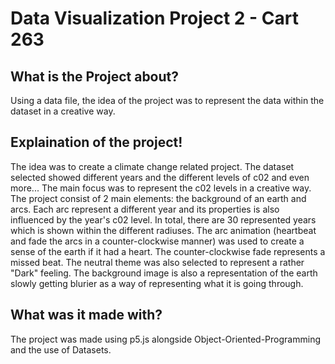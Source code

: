 # Data Visualization Project 2 - Cart 263

## What is the Project about?
Using a data file, the idea of the project was to represent the data within the dataset in a creative way.

## Explaination of the project!
The idea was to create a climate change related project. The dataset selected showed different years and the different levels of c02 and even more... The main focus was to represent the c02 levels in a creative way. The project consist of 2 main elements: the background of an earth and arcs. Each arc represent a different year and its properties is also influenced by the year's c02 level. In total, there are 30 represented years which is shown within the different radiuses. The arc animation (heartbeat and fade the arcs in a counter-clockwise manner) was used to create a sense of the earth if it had a heart. The counter-clockwise fade represents a missed beat. The neutral theme was also selected to represent a rather "Dark" feeling. The background image is also a representation of the earth slowly getting blurier as a way of representing what it is going through.

## What was it made with?
The project was made using p5.js alongside Object-Oriented-Programming and the use of Datasets.
